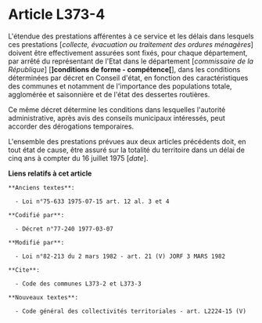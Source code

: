 # Article L373-4

L'étendue des prestations afférentes à ce service et les délais dans lesquels ces prestations [*collecte, évacuation ou
traitement des ordures ménagères*] doivent être effectivement assurées sont fixés, pour chaque département, par arrêté du
représentant de l'Etat dans le département [*commissaire de la République*] [**]conditions de forme - compétence[**], dans
les conditions déterminées par décret en Conseil d'état, en fonction des caractéristiques des communes et notamment de
l'importance des populations totale, agglomérée et saisonnière et de l'état des dessertes routières.

Ce même décret détermine les conditions dans lesquelles l'autorité administrative, après avis des conseils municipaux
intéressés, peut accorder des dérogations temporaires.

L'ensemble des prestations prévues aux deux articles précédents doit, en tout état de cause, être assuré sur la totalité du
territoire dans un délai de cinq ans à compter du 16 juillet 1975 [*date*].

**Liens relatifs à cet article**

	**Anciens textes**:

	  - Loi n°75-633 1975-07-15 art. 12 al. 3 et 4

	**Codifié par**:

	  - Décret n°77-240 1977-03-07

	**Modifié par**:

	  - Loi n°82-213 du 2 mars 1982 - art. 21 (V) JORF 3 MARS 1982

	**Cite**:

	  - Code des communes L373-2 et L373-3

	**Nouveaux textes**:

	  - Code général des collectivités territoriales - art. L2224-15 (V)
